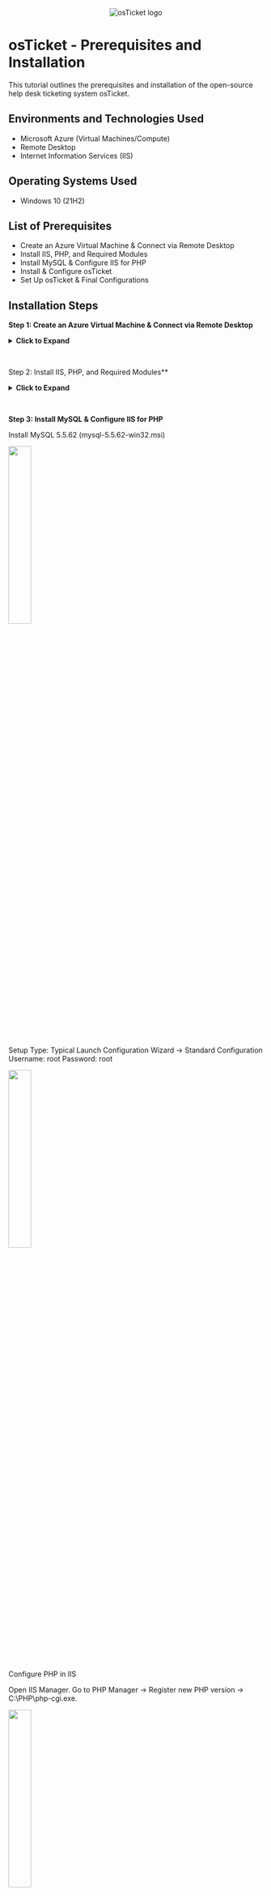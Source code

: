 <p align="center">
<img src="https://i.imgur.com/Clzj7Xs.png" alt="osTicket logo"/>
</p>

<h1>osTicket - Prerequisites and Installation</h1>
This tutorial outlines the prerequisites and installation of the open-source help desk ticketing system osTicket.<br />


<!--<h2>Video Demonstration</h2>

- ### [YouTube: How To Install osTicket with Prerequisites](https://www.youtube.com)
- 
-->
<h2>Environments and Technologies Used</h2>

- Microsoft Azure (Virtual Machines/Compute)
- Remote Desktop
- Internet Information Services (IIS)

<h2>Operating Systems Used </h2>

- Windows 10</b> (21H2)

<h2>List of Prerequisites</h2>

- Create an Azure Virtual Machine & Connect via Remote Desktop
- Install IIS, PHP, and Required Modules
- Install MySQL & Configure IIS for PHP
- Install & Configure osTicket
- Set Up osTicket & Final Configurations


<h2>Installation Steps</h2>

<p>
<b>Step 1: Create an Azure Virtual Machine & Connect via Remote Desktop</b>
<details>
<summary><b>Click to Expand</b></summary>

  

</p>
<img src="https://github.com/Drew-Stokes/osTicket_Prerequsites_Instalation/blob/57ca42baa7de00b7e19d3006019cfb3a1039eac2/CreatenewVM.png" height="30%" width="30%" alt="Disk Sanitization Steps"/>

<p>
Create an Azure Virtual Machine
<p>
<img src="https://github.com/Drew-Stokes/osTicket_Prerequsites_Instalation/blob/76c5b945ac6481e0d467c39aa9e2195a4f5e2be7/customizeVM.png" height="30%" width="30%" alt="Disk Sanitization Steps"/>
</p>
OS: Windows 10
vCPUs: 4
Name: osticket-vm
Username: labuser
Password: osTicketPassword1!
</p>
<p>
  Log in to the VM using Remote Desktop (RDP).
  <p>
  <img src="https://github.com/Drew-Stokes/osTicket_Prerequsites_Instalation/blob/fae8f7b5fc522de4da0d064eb893dc2e1e09597b/logintoremotedesktop.png" height="30%" width="30%" alt="Disk Sanitization Steps"/>
  </p>
  </details>
</p>
<br />

<p>
Step 2: Install IIS, PHP, and Required Modules**
<details>
<summary><b>Click to Expand</b></summary>
</p>
<p>
### **Enable IIS with CGI**
- Go to **Control Panel** → **Programs and Features** → **Turn Windows features on or off**.  
- Under **Internet Information Services (IIS)** → **World Wide Web Services** → **Application Development Features**, enable:  
  - ✅ CGI 
  <p>
  <img src="https://github.com/Drew-Stokes/osTicket_Prerequsites_Instalation/blob/27c3b8a87894e947c1645258fb900af304803cfc/EnableIIS_w_cgi.png" height="30%" width="30%"/>
  </p>
</p>
<p>
### **Install Required Components**
- Install the following from the `osTicket-Installation-Files` folder:  
  - **PHP Manager for IIS** (`PHPManagerForIIS_V1.5.0.msi`)  
  - **Rewrite Module** (`rewrite_amd64_en-US.msi`)  
  - **VC_redist.x86.exe**  
  <p>
    <img src="https://github.com/Drew-Stokes/osTicket_Prerequsites_Instalation/blob/5444e2331c1dbe962e17d127b344ff7ae901ec54/install_PHPmanager_install_rewriteModule.png" height="30%" width="30%"/>
  </p>
</p>
<p>
### **Set Up PHP**
- Create a new directory:
  ```sh
  C:\PHP
  <p>
    <img src="https://github.com/Drew-Stokes/osTicket_Prerequsites_Instalation/blob/325a2578546ed1bbc493e6819eec954ea35a9268/PHP_directory.png" height="30%" width="30%"/>
  </p>
</p>
<p>
  Extract php-7.3.8-nts-Win32-VC15-x86.zip into C:\PHP.
  <p>
    <img src="https://github.com/Drew-Stokes/osTicket_Prerequsites_Instalation/blob/325a2578546ed1bbc493e6819eec954ea35a9268/Extract_PHP_7.3.8.png" height="30%" width="30%"/>
  </p>
</details>
</p>
<br />

<p>
<b>Step 3: Install MySQL & Configure IIS for PHP</b>
</p>
<p>
Install MySQL 5.5.62 (mysql-5.5.62-win32.msi)
<p>
<img src="https://github.com/Drew-Stokes/osTicket_Prerequsites_Instalation/blob/0815ca5b7ece0de72614866cf66b845a4a956685/install_mysql.png" height="30%" width="30%"/>
</p>
Setup Type: Typical
Launch Configuration Wizard → Standard Configuration
Username: root
Password: root
<p>
  <img src="https://github.com/Drew-Stokes/osTicket_Prerequsites_Instalation/blob/4a54c3a56bed0b732e507028ca045ffcf6f222e3/Configuration_wizzard.png" height="30%" width="30%"/>
</p>
</p>
<p>
  Configure PHP in IIS

Open IIS Manager.
Go to PHP Manager → Register new PHP version → C:\PHP\php-cgi.exe.
<p>
  <img src="https://github.com/Drew-Stokes/osTicket_Prerequsites_Instalation/blob/8ebc0ef4dbbc9e45ecf14e966d4edf47fd0dd35f/registerPHP_in_iis.png" height="30%" width="30%"/>
</p>
Reload IIS (Stop & Start Server).
<p>
  <img src="https://github.com/Drew-Stokes/osTicket_Prerequsites_Instalation/blob/f8c6f5ef70e93b38f46efe78863e33c6dd06953f/reload_iis.png" height="30%" width="30%"/>
</p>
</p>
<br />
<p>
<b>Step 4: Install & Configure osTicket</b>
</p>
<p>
Install osTicket v1.15.8

Extract osTicket-v1.15.8.zip.
Copy the upload folder to C:\inetpub\wwwroot.
Rename upload to osTicket.
<p>
  <img src="https://github.com/Drew-Stokes/osTicket_Prerequsites_Instalation/blob/f94daf69ed37bee1a4cab6670c4fc384668ceeb4/install_osTicket.png" height="30%" width="30%"/>
</p>
</p>
<p>
  Reload IIS & Open osTicket in Browser
In IIS, go to Sites → Default Web Site → osTicket.
Click *Browse :80.
  <p>
  <img src="https://github.com/Drew-Stokes/osTicket_Prerequsites_Instalation/blob/cb3fd1aecf3895f9ae6e37ea9d08976377f00fe7/open_osTicket.png" height="30%" width="30%"/>
</p>
</p>
</p>
<p>
  Configure ost-config.php
 <p>
  <img src="https://github.com/Drew-Stokes/osTicket_Prerequsites_Instalation/blob/7cbae1129530222386f78c19a4d6c1d75dfec973/configure_ost_php.png" height="30%" width="30%"/>
</p>
Rename:
From: C:\inetpub\wwwroot\osTicket\include\ost-sampleconfig.php
To: C:\inetpub\wwwroot\osTicket\include\ost-config.php
Assign Permissions:
Disable inheritance → Remove All
Add new permissions → Everyone → Full Control
<p>
  <img src="https://github.com/Drew-Stokes/osTicket_Prerequsites_Instalation/blob/e281dbbdb80cedb81a34931ffcf099684094e024/Rename_ost.png" height="30%" width="30%"/>
</p>
</p>
<br />
<p>
<b>Step 5: Set Up osTicket & Final Configurations</b>
</p>
<p>
Complete osTicket Setup in Browser
Name your Helpdesk.
Set a default email for customer support.
  <p>
  <img src="https://github.com/Drew-Stokes/osTicket_Prerequsites_Instalation/blob/e75e2d10684a875f900ae78356dd3b1748594f3a/name_help_desk.png" height="30%" width="30%"/>
</p>
</p>
<p>
  Set Up MySQL Database in HeidiSQL
Install HeidiSQL.
Open HeidiSQL → Create a new session (root/root).
  <p>
  <img src="https://github.com/Drew-Stokes/osTicket_Prerequsites_Instalation/blob/e88dce3e68e5d054ae577d8022752bc01089835c/heidiSQL_setup.png" height="30%" width="30%"/>
</p>
Connect & Create a database called osTicket.
<p>
  <img src="https://github.com/Drew-Stokes/osTicket_Prerequsites_Instalation/blob/91f41ba6d28d8a18554c72cc3dcf669c6f4285d3/connect_create_ost_database.png" height="30%" width="30%"/>
</p>
</p>
<p>
  Finalize osTicket Setup
In the browser, enter:
MySQL Database: osTicket
MySQL Username: root
MySQL Password: root

Click Install Now!
</p>
<p>
  Secure Installation

  Delete the setup folder:
  C:\inetpub\wwwroot\osTicket\setup

Set C:\inetpub\wwwroot\osTicket\include\ost-config.php to Read-only.

http://localhost/osTicket/scp/login.php

http://localhost/osTicket/

</p>

